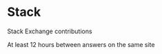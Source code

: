 Stack
============================
Stack Exchange contributions

At least 12 hours between answers on the same site
